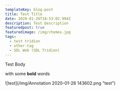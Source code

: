 ```yaml
---
templateKey: blog-post
title: Test Title
date: 2020-01-26T18:53:02.994Z
description: Test Description
featuredpost: true
featuredimage: /img/chemex.jpg
tags:
  - test tridion
  - other-tag
  - SDL Web (SDL Tridion)
---
```

Test Body

with some **bold** words

![test](/img/Annotation 2020-01-28 143602.png "test")
